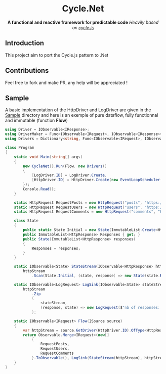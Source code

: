 <h1 align="center">Cycle.Net</h1>

<div align="center">
  <strong>A functional and reactive framework for predictable code</strong>
  <i>Heavily based on <a href="https://github.com/cyclejs/cyclejs">cycle.js</a></i>
</div>

## Introduction
This project aim to port the Cycle.js pattern to .Net

## Contributions
Feel free to fork and make PR, any help will be appreciated !

## Sample

A basic implementation of the HttpDriver and LogDriver are given in the [Sample](https://github.com/hussein-aitlahcen/cyclenet/tree/master/Cycle.Net.Sample) directory and here is an exemple of pure dataflow, fully functionnal and immutable (function **Flow**)

```csharp
using Driver = IObservable<IResponse>;
using DriverMaker = Func<IObservable<IRequest>, IObservable<IResponse>>;
using Drivers = Dictionary<string, Func<IObservable<IRequest>, IObservable<IResponse>>>;

class Program
{
    static void Main(string[] args)
    {
        new CycleNet().Run(Flow, new Drivers()
        {
            [LogDriver.ID] = LogDriver.Create,
            [HttpDriver.ID] = HttpDriver.Create(new EventLoopScheduler())
        });
        Console.Read();
    }

    static HttpRequest RequestPosts = new HttpRequest("posts", "https://jsonplaceholder.typicode.com/posts");
    static HttpRequest RequestUsers = new HttpRequest("users", "https://jsonplaceholder.typicode.com/users");
    static HttpRequest RequestComments = new HttpRequest("comments", "https://jsonplaceholder.typicode.com/comments");

    class State
    {
        public static State Initial = new State(ImmutableList.Create<HttpResponse>());
        public ImmutableList<HttpResponse> Responses { get; }
        public State(ImmutableList<HttpResponse> responses)
        {
            Responses = responses;
        }
    }

    static IObservable<State> StateStream(IObservable<HttpResponse> httpStream) =>
        httpStream
            .Scan(State.Initial, (state, response) => new State(state.Responses.Add(response)));

    static IObservable<LogRequest> LogSink(IObservable<State> stateStream, IObservable<HttpResponse> httpStream) =>
        httpStream
            .Zip
            (
                stateStream,
                (response, state) => new LogRequest($"nb of responses: {state.Responses.Count}, data received: {response}")
            );

    static IObservable<IRequest> Flow(ISource source)
    {
        var httpStream = source.GetDriver(HttpDriver.ID).OfType<HttpResponse>();
        return Observable.Merge<IRequest>(new[]
            {
                RequestPosts,
                RequestUsers,
                RequestComments
            }.ToObservable(), LogSink(StateStream(httpStream), httpStream));
    }
}
```
